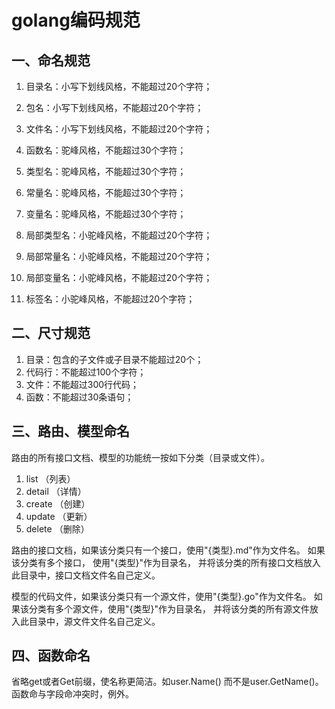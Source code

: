 # golang编码规范
## 一、命名规范
1. 目录名：小写下划线风格，不能超过20个字符；
2. 包名：小写下划线风格，不能超过20个字符；
3. 文件名：小写下划线风格，不能超过20个字符；

4. 函数名：驼峰风格，不能超过30个字符；
5. 类型名：驼峰风格，不能超过30个字符；
6. 常量名：驼峰风格，不能超过30个字符；
7. 变量名：驼峰风格，不能超过30个字符；

8. 局部类型名：小驼峰风格，不能超过20个字符；
9. 局部常量名：小驼峰风格，不能超过20个字符；
10. 局部变量名：小驼峰风格，不能超过20个字符；
11. 标签名：小驼峰风格，不能超过20个字符；

## 二、尺寸规范
1. 目录：包含的子文件或子目录不能超过20个；
2. 代码行：不能超过100个字符；
3. 文件：不能超过300行代码；
4. 函数：不能超过30条语句；

## 三、路由、模型命名
路由的所有接口文档、模型的功能统一按如下分类（目录或文件）。

1. list   （列表）
2. detail （详情）
3. create （创建）
4. update （更新）
5. delete （删除）

路由的接口文档，如果该分类只有一个接口，使用"{类型}.md"作为文件名。
如果该分类有多个接口， 使用"{类型}"作为目录名，
并将该分类的所有接口文档放入此目录中，接口文档文件名自己定义。

模型的代码文件，如果该分类只有一个源文件，使用"{类型}.go"作为文件名。
如果该分类有多个源文件，使用"{类型}"作为目录名，
并将该分类的所有源文件放入此目录中，源文件文件名自己定义。

## 四、函数命名
省略get或者Get前缀，使名称更简洁。如user.Name() 而不是user.GetName()。函数命与字段命冲突时，例外。

